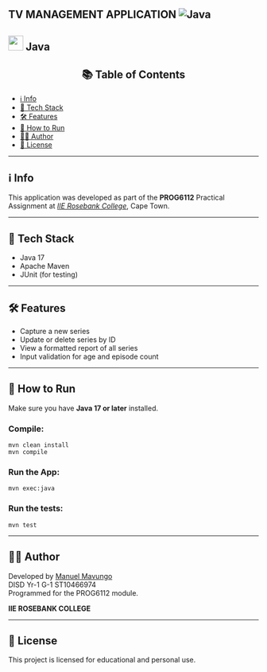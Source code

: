 ## TV MANAGEMENT APPLICATION ![Java](https://img.shields.io/badge/Built%20With-Java-orange?logo=java&logoColor=white)


<img src="https://cdn.jsdelivr.net/gh/devicons/devicon/icons/java/java-original.svg" width="30"/> Java
--- 
<h2 align="center">📚 Table of Contents</h2>


- [ℹ️ Info](#-Info)
- [🧰 Tech Stack](#-tech-stack)
- [🛠 Features](#-features)
- [🧪 How to Run](#-how-to-run)
- [👨‍💻 Author](#-author)
- [📝 License](#-license)

---

## ℹ️ Info
This application was developed as part of the **PROG6112** Practical Assignment at *[IIE Rosebank College](https://www.rosebankcollege.co.za/)*, Cape Town.

---
## 🧰 Tech Stack
- Java 17
- Apache Maven
- JUnit (for testing)

---

## 🛠 Features
- Capture a new series
- Update or delete series by ID
- View a formatted report of all series
- Input validation for age and episode count

---

## 🧪 How to Run

Make sure you have **Java 17 or later** installed.

### Compile:
```
mvn clean install
mvn compile
```
### Run the App:
```
mvn exec:java
```
### Run the tests:
```
mvn test
```

---
## 👨‍💻 Author 

Developed by [Manuel Mavungo](https://github.com/guiomav) <br/>
DISD Yr-1 G-1 ST10466974 <br/>
Programmed for the PROG6112 module. <br>

**IIE ROSEBANK COLLEGE**

---
## 📝 License

This project is licensed for educational and personal use.
